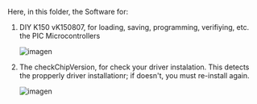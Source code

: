 Here, in this folder, the Software for:
1. DIY K150 vK150807, for loading, saving, programming, verifiying, etc.  the PIC Microcontrollers

   ![imagen](https://github.com/davemaster/PIC-USB-Programmer-K150/assets/1075807/5b94fb47-f518-4c4d-91ac-ba76ad5d7038)

3. The checkChipVersion, for check your driver instalation. This detects the propperly driver installationr; if  doesn't, you must re-install again.

   ![imagen](https://github.com/davemaster/PIC-USB-Programmer-K150/assets/1075807/6e15b008-66e8-44ef-a395-07d3d34c8f89)
   
   
